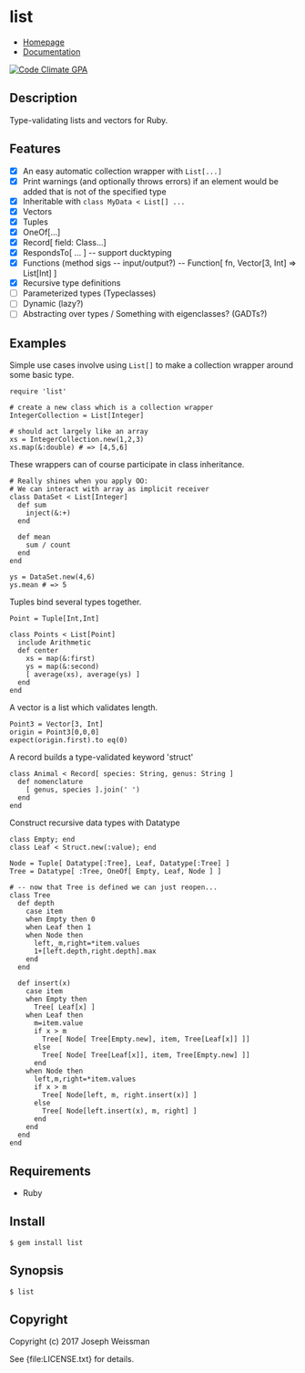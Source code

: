 # list

* [Homepage](https://rubygems.org/gems/list)
* [Documentation](http://rubydoc.info/gems/list/frames)

[![Code Climate GPA](https://codeclimate.com/github/jweissman/list/badges/gpa.svg)](https://codeclimate.com/github/jweissman/list)

## Description

Type-validating lists and vectors for Ruby.

## Features

  - [x] An easy automatic collection wrapper with `List[...]`
  - [x] Print warnings (and optionally throws errors) if an element would be added that is not of the specified type
  - [x] Inheritable with `class MyData < List[] ...`
  - [x] Vectors
  - [x] Tuples
  - [x] OneOf[...]
  - [x] Record[ field: Class...]
  - [x] RespondsTo[ ... ] -- support ducktyping
  - [x] Functions (method sigs -- input/output?) -- Function[ fn, Vector[3, Int] => List[Int] ]
  - [x] Recursive type definitions
  - [ ] Parameterized types (Typeclasses)
  - [ ] Dynamic (lazy?)
  - [ ] Abstracting over types / Something with eigenclasses? (GADTs?)

## Examples

Simple use cases involve using `List[]` to make a collection wrapper around
some basic type.

    require 'list'

    # create a new class which is a collection wrapper
    IntegerCollection = List[Integer]

    # should act largely like an array
    xs = IntegerCollection.new(1,2,3)
    xs.map(&:double) # => [4,5,6]

These wrappers can of course participate in class inheritance.

    # Really shines when you apply OO:
    # We can interact with array as implicit receiver
    class DataSet < List[Integer]
      def sum
        inject(&:+)
      end

      def mean
        sum / count
      end
    end

    ys = DataSet.new(4,6)
    ys.mean # => 5

Tuples bind several types together.

    Point = Tuple[Int,Int]

    class Points < List[Point]
      include Arithmetic
      def center
        xs = map(&:first)
        ys = map(&:second)
        [ average(xs), average(ys) ]
      end
    end

A vector is a list which validates length.

    Point3 = Vector[3, Int]
    origin = Point3[0,0,0]
    expect(origin.first).to eq(0)

A record builds a type-validated keyword 'struct'

    class Animal < Record[ species: String, genus: String ]
      def nomenclature
        [ genus, species ].join(' ')
      end
    end

Construct recursive data types with Datatype

    class Empty; end
    class Leaf < Struct.new(:value); end

    Node = Tuple[ Datatype[:Tree], Leaf, Datatype[:Tree] ]
    Tree = Datatype[ :Tree, OneOf[ Empty, Leaf, Node ] ]

    # -- now that Tree is defined we can just reopen...
    class Tree
      def depth
        case item
        when Empty then 0
        when Leaf then 1
        when Node then
          left,_m,right=*item.values
          1+[left.depth,right.depth].max
        end
      end

      def insert(x)
        case item
        when Empty then
          Tree[ Leaf[x] ]
        when Leaf then
          m=item.value
          if x > m
            Tree[ Node[ Tree[Empty.new], item, Tree[Leaf[x]] ]]
          else
            Tree[ Node[ Tree[Leaf[x]], item, Tree[Empty.new] ]]
          end
        when Node then
          left,m,right=*item.values
          if x > m
            Tree[ Node[left, m, right.insert(x)] ]
          else
            Tree[ Node[left.insert(x), m, right] ]
          end
        end
      end
    end


## Requirements

  - Ruby

## Install

    $ gem install list

## Synopsis

    $ list

## Copyright

Copyright (c) 2017 Joseph Weissman

See {file:LICENSE.txt} for details.
